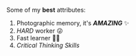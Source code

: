 Some of my **best** attributes:
1. Photographic memory, it's ***AMAZING*** ✨
2. *HARD* worker 😜
3. Fast learner 🏃‍♀️
4. *Critical Thinking Skills*
